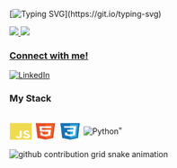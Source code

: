 
[![Typing SVG](https://readme-typing-svg.demolab.com?font=Fira+Code&pause=1000&color=1279B2&random=false&width=435&lines=Bem+vindo+ao+perfil+do+Lu%C3%ADs+Lima!!)](https://git.io/typing-svg)

 <div>
   <a href="https://github.com/luisv-lima">
   <img height="180em" src="https://github-readme-stats.vercel.app/api?username=luisv-lima&show_icons=true&theme=tokyonight&include_all_commits=true&count_private=true"/>
   <img height="180em" src="https://github-readme-stats.vercel.app/api/top-langs/?username=luisv-lima&layout=compact&langs_count=6&theme=tokyonight"/>


<h3 align="left">Connect with me!</h3>

[![LinkedIn](https://img.shields.io/badge/-LinkedIn-000?style=for-the-badge&logo=linkedin&logoColor=FF00F6&color:FFF)](https://www.linkedin.com/in/luís-lima-2859482a5/)

<h3 align="left">My Stack</h3>

</div>
<div style="display: inline_block"><br>
  <img align="center" alt="Js" height="30" width="40" src="https://raw.githubusercontent.com/devicons/devicon/master/icons/javascript/javascript-plain.svg">
  <img align="center" alt="HTML" height="30" width="40" src="https://raw.githubusercontent.com/devicons/devicon/master/icons/html5/html5-original.svg">
  <img align="center" alt="CSS" height="30" width="40" src="https://raw.githubusercontent.com/devicons/devicon/master/icons/css3/css3-original.svg">
  <img align="center" alt="Python" height="30" width="40 src="svg xmlns="http://www.w3.org/2000/svg" viewBox="0 0 24 24" id="python"><path d="M18.231 7.357h.001v-.004z"></path><path fill="#F2BB30" d="M20.699 17.748c1.666 0 2.282-1.162 2.861-2.904.6-1.794.574-3.52 0-5.818-.413-1.655-1.194-2.904-2.861-2.904h-2.147v2.541c0 1.971-1.672 3.632-3.578 3.632H9.252c-1.565 0-2.861 1.339-2.861 2.909v5.454c0 1.553 1.35 2.464 2.861 2.909 1.81.53 3.552.626 5.721 0 1.441-.418 2.861-1.26 2.861-2.909v-2.181h-5.717v-.728h8.582zm-5.367 2.181c.594 0 1.077.488 1.077 1.088 0 .606-.482 1.093-1.077 1.093a1.09 1.09 0 0 1-1.077-1.093 1.088 1.088 0 0 1 1.077-1.088z"></path><path fill="#35668F" d="M3.444 17.749H5.41v-2.615c0-1.891 1.634-3.558 3.578-3.558h5.721c1.591 0 2.861-1.312 2.861-2.909V3.209c0-1.553-1.307-2.717-2.861-2.978-1.918-.317-4.002-.299-5.721.006l.001-.001c-2.422.428-2.86 1.322-2.86 2.977v2.181h5.727v.729H3.98C2.314 6.123.856 7.125.402 9.027c-.525 2.181-.546 3.541 0 5.818.406 1.693 1.377 2.904 3.042 2.904zM8.63 3.937a1.084 1.084 0 0 1-1.077-1.088A1.089 1.089 0 0 1 8.63 1.756c.59 0 1.077.492 1.077 1.093S9.225 3.937 8.63 3.937z"></path></svg>"
 
 
</div>
 
 <br>

 
 <picture>
  <source media="(prefers-color-scheme: dark)" srcset="https://raw.githubusercontent.com/luisv-lima/luisv-lima/output/github-contribution-grid-snake-dark.svg">
  <source media="(prefers-color-scheme: light)" srcset="https://raw.githubusercontent.com/luisv-lima/luisv-lima/output/github-contribution-grid-snake-dark.svg">
  <img alt="github contribution grid snake animation" src="https://raw.githubusercontent.com/luisv-lima/luisv-lima/output/github-contribution-grid-snake.svg">
</picture>
<br><br>

